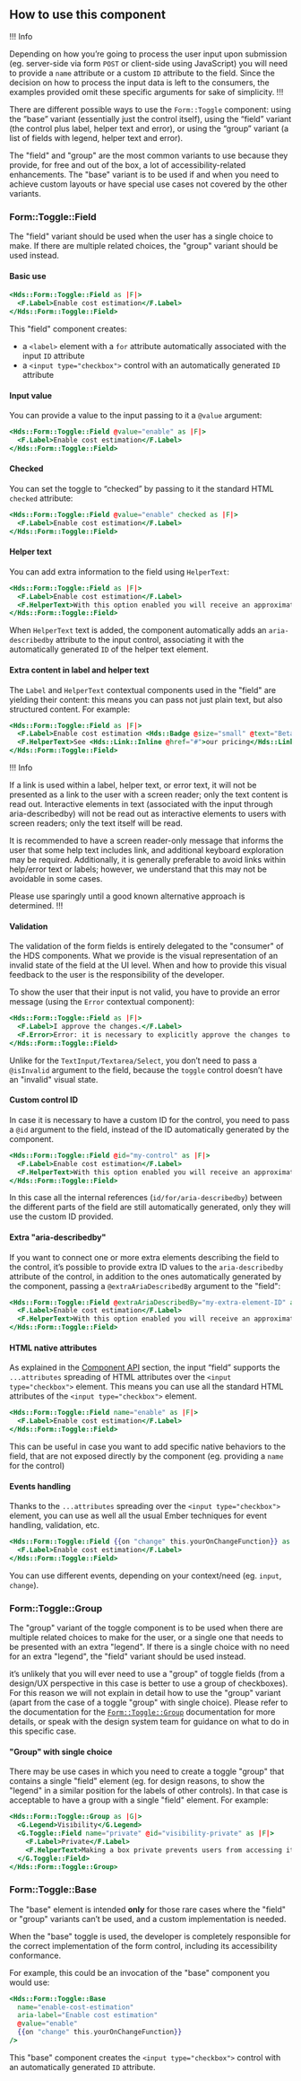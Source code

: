 ## How to use this component

!!! Info

Depending on how you’re going to process the user input upon submission (eg. server-side via form `POST` or client-side using JavaScript) you will need to provide a `name` attribute or a custom `ID` attribute to the field. Since the decision on how to process the input data is left to the consumers, the examples provided omit these specific arguments for sake of simplicity.
!!!

There are different possible ways to use the `Form::Toggle` component: using the ”base” variant (essentially just the control itself), using the “field” variant (the control plus label, helper text and error), or using the “group” variant (a list of fields with legend, helper text and error).

The "field" and "group" are the most common variants to use because they provide, for free and out of the box, a lot of accessibility-related enhancements. The "base" variant is to be used if and when you need to achieve custom layouts or have special use cases not covered by the other variants.

### Form::Toggle::Field

The "field" variant should be used when the user has a single choice to make. If there are multiple related choices, the "group" variant should be used instead.

#### Basic use

```handlebars
<Hds::Form::Toggle::Field as |F|>
  <F.Label>Enable cost estimation</F.Label>
</Hds::Form::Toggle::Field>
```

This "field" component creates:

*   a `<label>` element with a `for` attribute automatically associated with the input `ID` attribute
*   a `<input type="checkbox">` control with an automatically generated `ID` attribute

#### Input value

You can provide a value to the input passing to it a `@value` argument:

```handlebars
<Hds::Form::Toggle::Field @value="enable" as |F|>
  <F.Label>Enable cost estimation</F.Label>
</Hds::Form::Toggle::Field>
```

#### Checked

You can set the toggle to “checked” by passing to it the standard HTML `checked` attribute:

```handlebars
<Hds::Form::Toggle::Field @value="enable" checked as |F|>
  <F.Label>Enable cost estimation</F.Label>
</Hds::Form::Toggle::Field>
```

#### Helper text

You can add extra information to the field using `HelperText`:

```handlebars
<Hds::Form::Toggle::Field as |F|>
  <F.Label>Enable cost estimation</F.Label>
  <F.HelperText>With this option enabled you will receive an approximate cost estimation.</F.HelperText>
</Hds::Form::Toggle::Field>
```

When `HelperText` text is added, the component automatically adds an `aria-describedby` attribute to the input control, associating it with the automatically generated `ID` of the helper text element.

#### Extra content in label and helper text

The `Label` and `HelperText` contextual components used in the "field" are yielding their content: this means you can pass not just plain text, but also structured content. For example:

```handlebars
<Hds::Form::Toggle::Field as |F|>
  <F.Label>Enable cost estimation <Hds::Badge @size="small" @text="Beta" @color="highlight" /></F.Label>
  <F.HelperText>See <Hds::Link::Inline @href="#">our pricing</Hds::Link::Inline> for more information.</F.HelperText>
</Hds::Form::Toggle::Field>
```

!!! Info

If a link is used within a label, helper text, or error text, it will not be presented as a link to the user with a screen reader; only the text content is read out. Interactive elements in text (associated with the input through aria-describedby) will not be read out as interactive elements to users with screen readers; only the text itself will be read. 

It is recommended to have a screen reader-only message that informs the user that some help text includes link, and additional keyboard exploration may be required. Additionally, it is generally preferable to avoid links within help/error text or labels; however, we understand that this may not be avoidable in some cases. 

Please use sparingly until a good known alternative approach is determined.
!!!

#### Validation

The validation of the form fields is entirely delegated to the "consumer" of the HDS components. What we provide is the visual representation of an invalid state of the field at the UI level. When and how to provide this visual feedback to the user is the responsibility of the developer.

To show the user that their input is not valid, you have to provide an error message (using the `Error` contextual component):

```handlebars
<Hds::Form::Toggle::Field as |F|>
  <F.Label>I approve the changes.</F.Label>
  <F.Error>Error: it is necessary to explicitly approve the changes to continue.</F.Error>
</Hds::Form::Toggle::Field>
```

Unlike for the `TextInput/Textarea/Select`, you don’t need to pass a `@isInvalid` argument to the field, because the `toggle` control doesn’t have an "invalid" visual state.

#### Custom control ID

In case it is necessary to have a custom ID for the control, you need to pass a `@id` argument to the field, instead of the ID automatically generated by the component.

```handlebars
<Hds::Form::Toggle::Field @id="my-control" as |F|>
  <F.Label>Enable cost estimation</F.Label>
  <F.HelperText>With this option enabled you will receive an approximate cost estimation.</F.HelperText>
</Hds::Form::Toggle::Field>
```

In this case all the internal references (`id/for/aria-describedby`) between the different parts of the field are still automatically generated, only they will use the custom ID provided.

#### Extra "aria-describedby"

If you want to connect one or more extra elements describing the field to the control, it’s possible to provide extra ID values to the `aria-describedby` attribute of the control, in addition to the ones automatically generated by the component, passing a `@extraAriaDescribedBy` argument to the "field":

```handlebars
<Hds::Form::Toggle::Field @extraAriaDescribedBy="my-extra-element-ID" as |F|>
  <F.Label>Enable cost estimation</F.Label>
  <F.HelperText>With this option enabled you will receive an approximate cost estimation.</F.HelperText>
</Hds::Form::Toggle::Field>
```

#### HTML native attributes

As explained in the [Component API](#component-api) section, the input “field” supports the `...attributes` spreading of HTML attributes over the `<input type="checkbox">` element. This means you can use all the standard HTML attributes of the `<input type="checkbox">` element.

```handlebars
<Hds::Form::Toggle::Field name="enable" as |F|>
  <F.Label>Enable cost estimation</F.Label>
</Hds::Form::Toggle::Field>
```

This can be useful in case you want to add specific native behaviors to the field, that are not exposed directly by the component (eg. providing a `name` for the control)

#### Events handling

Thanks to the `...attributes` spreading over the `<input type="checkbox">` element, you can use as well all the usual Ember techniques for event handling, validation, etc.

```handlebars
<Hds::Form::Toggle::Field {{on "change" this.yourOnChangeFunction}} as |F|>
  <F.Label>Enable cost estimation</F.Label>
</Hds::Form::Toggle::Field>
```

You can use different events, depending on your context/need (eg. `input`, `change`).

### Form::Toggle::Group

The "group" variant of the toggle component is to be used when there are multiple related choices to make for the user, or a single one that needs to be presented with an extra "legend". If there is a single choice with no need for an extra "legend", the "field" variant should be used instead.

it’s unlikely that you will ever need to use a "group" of toggle fields (from a design/UX perspective in this case is better to use a group of checkboxes). For this reason we will not explain in detail how to use the "group" variant (apart from the case of a toggle "group" with single choice). Please refer to the documentation for the [`Form::Toggle::Group`](/components/form/checkbox/) documentation for more details, or speak with the design system team for guidance on what to do in this specific case.

#### "Group" with single choice

There may be use cases in which you need to create a toggle "group" that contains a single "field" element (eg. for design reasons, to show the "legend" in a similar position for the labels of other controls). In that case is acceptable to have a group with a single "field" element. For example:

```handlebars
<Hds::Form::Toggle::Group as |G|>
  <G.Legend>Visibility</G.Legend>
  <G.Toggle::Field name="private" @id="visibility-private" as |F|>
    <F.Label>Private</F.Label>
    <F.HelperText>Making a box private prevents users from accessing it unless given permission.</F.HelperText>
  </G.Toggle::Field>
</Hds::Form::Toggle::Group>
```

### Form::Toggle::Base

The "base" element is intended **only** for those rare cases where the "field" or "group" variants can’t be used, and a custom implementation is needed.

When the "base" toggle is used, the developer is completely responsible for the correct implementation of the form control, including its accessibility conformance.

For example, this could be an invocation of the "base" component you would use:

```handlebars
<Hds::Form::Toggle::Base
  name="enable-cost-estimation"
  aria-label="Enable cost estimation"
  @value="enable"
  {{on "change" this.yourOnChangeFunction}}
/>
```

This "base" component creates the `<input type="checkbox">` control with an automatically generated `ID` attribute.